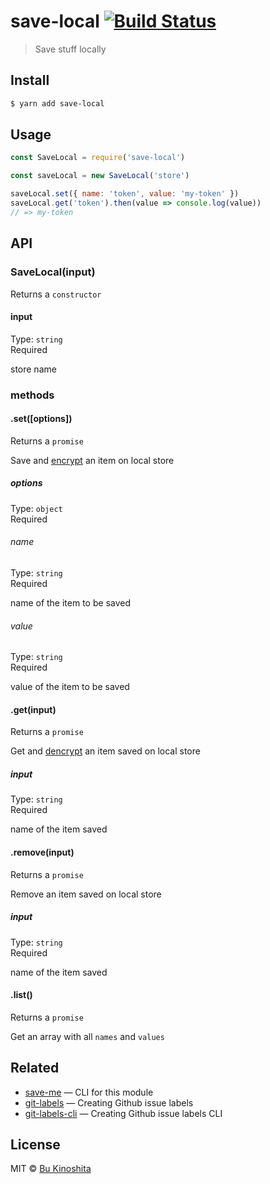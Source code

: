 # save-local [![Build Status](https://travis-ci.org/bukinoshita/save-local.svg?branch=master)](https://travis-ci.org/bukinoshita/save-local)

> Save stuff locally


## Install

```bash
$ yarn add save-local
```


## Usage

```js
const SaveLocal = require('save-local')

const saveLocal = new SaveLocal('store')

saveLocal.set({ name: 'token', value: 'my-token' })
saveLocal.get('token').then(value => console.log(value))
// => my-token
```


## API

### SaveLocal(input)

Returns a `constructor`

#### input

Type: `string`<br/>
Required

store name

### methods

#### .set([options])

Returns a `promise`

Save and [encrypt](https://github.com/bukinoshita/caesar-encrypt) an item on local store

##### options

Type: `object`<br/>
Required

###### name

Type: `string`<br/>
Required

name of the item to be saved

###### value

Type: `string`<br/>
Required

value of the item to be saved

#### .get(input)

Returns a `promise`

Get and [dencrypt](https://github.com/bukinoshita/caesar-encrypt) an item saved on local store

##### input

Type: `string`<br/>
Required

name of the item saved

#### .remove(input)

Returns a `promise`

Remove an item saved on local store

##### input

Type: `string`<br/>
Required

name of the item saved

#### .list()

Returns a `promise`

Get an array with all `names` and `values`


## Related

- [save-me](https://github.com/bukinoshita/save-me) — CLI for this module
- [git-labels](https://github.com/bukinoshita/git-labels) — Creating Github issue labels
- [git-labels-cli](https://github.com/bukinoshita/git-labels-cli) — Creating Github issue labels CLI


## License

MIT © [Bu Kinoshita](https://bukinoshita.io)
